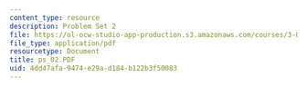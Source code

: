 ```yaml
---
content_type: resource
description: Problem Set 2
file: https://ol-ocw-studio-app-production.s3.amazonaws.com/courses/3-00-thermodynamics-of-materials-fall-2002/4dd47afa9474e29ad184b122b3f50083_ps_02.PDF
file_type: application/pdf
resourcetype: Document
title: ps_02.PDF
uid: 4dd47afa-9474-e29a-d184-b122b3f50083
---
```

